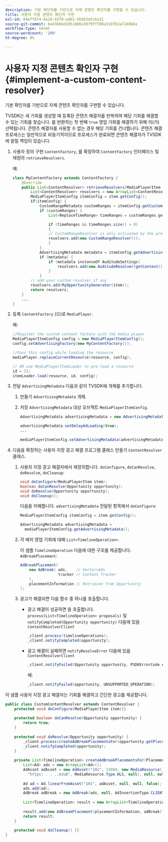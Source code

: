 ```yaml
---
description: 기본 확인자를 기반으로 자체 콘텐츠 확인자를 구현할 수 있습니다.
title: 사용자 지정 콘텐츠 확인자 구현
exl-id: 04eff874-8a18-42f0-adb2-5b563e5c6a31
source-git-commit: be43bbbd1051886c8979ff590a3197b2a7249b6a
workflow-type: tm+mt
source-wordcount: '209'
ht-degree: 0%

---
```


# 사용자 지정 콘텐츠 확인자 구현 {#implement-a-custom-content-resolver}

기본 확인자를 기반으로 자체 콘텐츠 확인자를 구현할 수 있습니다.

TVSDK는 새 기회를 생성할 때 등록된 콘텐츠 해결자를 반복하여 해당 기회를 해결할 수 있는 기회를 찾습니다. 를 반환하는 첫 번째 `true` 영업 기회를 해결하기 위해 이(가) 선택됩니다. 콘텐츠 해결자를 사용할 수 없는 경우 해당 기회를 건너뜁니다. 콘텐츠 해결 프로세스는 일반적으로 비동기적이므로 프로세스가 완료되면 콘텐츠 해결자가 TVSDK에 알릴 책임이 있습니다.

1. 사용자 정의 구현 `ContentFactory`, 를 확장하여 `ContentFactory` 인터페이스 및 재정의 `retrieveResolvers`.

   예:

   ```java
   class MyContentFactory extends ContentFactory { 
       @Override 
       public List<ContentResolver> retrieveResolvers(MediaPlayerItem item) { 
           List<ContentResolver> resolvers = new ArrayList<ContentResolver>(); 
           MediaPlayerItemConfig itemConfig = item.getConfig(); 
           if(itemConfig) { 
               CustomRangeMetadata customRanges = itemConfig.getCustomRangeMetadata(); 
               if (customRanges) { 
                   List<ReplaceTimeRange> timeRanges = customRanges.getTimeRangeList(); 
   
                   if (timeRanges && timeRanges.size() > 0) 
                   { 
                   // CustomRangeResolver is only activated by the presence of CustomRanges in configuration 
                   resolvers.add(new CustomRangeResolver()); 
                   } 
               } 
               AdvertisingMetadata metadata = itemConfig.getAdvertisingMetadata(); 
               if (metadata) { 
                   if (metadata instanceOf AuditudeSettings)  
                       resolvers.add(new AuditudeResolver(getContext());    
                   } 
               } 
           // add your custom resolver if any 
           resolvers.add(MyOpportunityGenerator(item)); 
           return resolvers; 
       } 
       ... 
   } 
   ```

1. 등록 `ContentFactory` (으)로 `MediaPlayer`.

   예:

   ```java
   //Register the custom content factory with the media player 
   MediaPlayerItemConfig config = new MediaPlayerItemConfig(); 
   config.setAdvertisingFactory(new MyContentFactory()); 
   
   //Pass this config while loading the resource 
   mediaPlayer.replaceCurrentResource(resource, config); 
   
   // OR use MediaPlayerItemLoader to pre-load a resource 
   id = 23; 
   itemLoader.load(resource, id, config);
   ```

1. 전달 `AdvertisingMetadata` 다음과 같이 TVSDK에 개체를 추가합니다.
   1. 만들기 `AdvertisingMetadata` 개체.
   1. 저장 `AdvertisingMetadata` 대상 오브젝트 `MediaPlayerItemConfig`.

      ```java
      AdvertisingMetadata advertisingMetadata = new AdvertisingMetadata(); 
      
      advertisingMetadata.setDelayAdLoading(true); 
      ... 
      
      mediaPlayerItemConfig.setAdvertisingMetadata(advertisingMetadata); 
      ```

1. 다음을 확장하는 사용자 지정 광고 해결 프로그램 클래스 만들기 `ContentResolver` 클래스.
   1. 사용자 지정 광고 해결자에서 재정의합니다. `doConfigure`, `doCanResolve`, `doResolve`, `doCleanup`:

      ```java
      void doConfigure(MediaPlayerItem item); 
      boolean doCanResolve(Opportunity opportunity); 
      void doResolve(Opportunity opportunity); 
      void doCleanup();
      ```

      다음을 이해합니다. `advertisingMetadata` 전달된 항목에서 `doConfigure`:

      ```java
      MediaPlayerItemConfig itemConfig = item.getConfig(); 
      
      AdvertisingMetadata advertisingMetadata =  
        mediaPlayerItemConfig.getAdvertisingMetadata(); 
      ```

   1. 각 배치 영업 기회에 대해 `List<TimelineOperation>`.

      이 샘플 `TimelineOperation` 다음에 대한 구조를 제공합니다. `AdBreakPlacement`:

      ```java
      AdBreakPlacement( 
          new AdBreak( ads,    // Vector<Ad> 
                       tracker // Content Tracker 
          ), 
          placementInformation // Retrieved from Opportunity 
      ); 
      ```

   1. 광고가 해결되면 다음 함수 중 하나를 호출합니다.

      * 광고 해결이 성공하면 을 호출합니다. `process(List<TimelineOperation> proposals)` 및 `notifyCompleted(Opportunity opportunity)` 다음에 있음 `ContentResolverClient`

         ```java
         _client.process(timelineOperations); 
         _client.notifyCompleted(opportunity); 
         ```

      * 광고 해결이 실패하면 `notifyResolveError` 다음에 있음 `ContentResolverClient`

         ```java
         _client.notifyFailed(Opportunity opportunity, PSDKErrorCode error);
         ```

         예:

         ```java
         _client.notifyFailed(opportunity, UNSUPPORTED_OPERATION);
         ```

<!--<a id="example_463B718749504A978F0B887786844C39"></a>-->

이 샘플 사용자 지정 광고 해결자는 기회를 해결하고 간단한 광고를 제공합니다.

```java
public class CustomContentResolver extends ContentResolver { 
    protected void doConfigure(MediaPlayerItem item){} 
 
    protected boolean doCanResolve(Opportunity opportunity) {  
        return true;  
    } 
 
    protected void doResolve(Opportunity opportunity) { 
        _client.process(createAdBreakPlacementsFor(opportunity.getPlacement())); 
        _client.notifyCompleted(opportunity); 
    } 
 
    private List<TimelineOperation> createAdBreakPlacementsFor(Placement placementInformation) { 
        List<Ad> ads = new ArrayList<Ad>(); 
        AdAsset adAsset = new AdAsset("101", 15000, new MediaResource( 
          "https: . . ..m3u8", MediaResource.Type.HLS, null), null, null); 
 
        Ad ad = Ad.linearFromAsset("101", adAsset, null, null, false); 
        ads.add(ad); 
        AdBreak adBreak = new AdBreak(ads, null, AdInsertionType.CLIENT_INSERTED); 
 
        List<TimelineOperation> result = new ArrayList<TimelineOperation>(); 
 
        result.add(new AdBreakPlacement(placementInformation, adBreak)); 
        return result; 
    } 
 
    protected void doCleanup() {} 
} 
```
